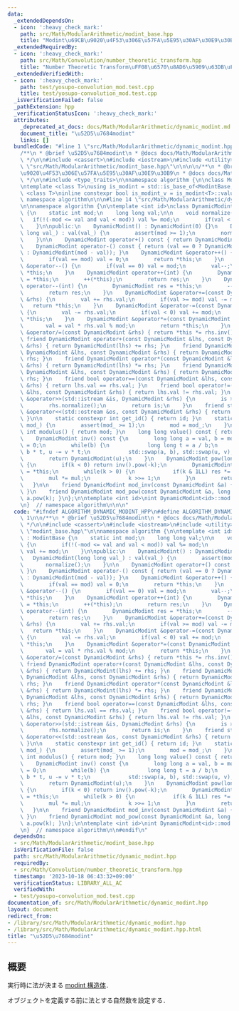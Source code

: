 ```yaml
---
data:
  _extendedDependsOn:
  - icon: ':heavy_check_mark:'
    path: src/Math/ModularArithmetic/modint_base.hpp
    title: "Modint\u69CB\u9020\u4F53\u306E\u57FA\u5E95\u30AF\u30E9\u30B9"
  _extendedRequiredBy:
  - icon: ':heavy_check_mark:'
    path: src/Math/Convolution/number_theoretic_transform.hpp
    title: "Number Theoretic Transform\uFF08\u6570\u8AD6\u5909\u63DB\uFF09"
  _extendedVerifiedWith:
  - icon: ':heavy_check_mark:'
    path: test/yosupo-convolution_mod.test.cpp
    title: test/yosupo-convolution_mod.test.cpp
  _isVerificationFailed: false
  _pathExtension: hpp
  _verificationStatusIcon: ':heavy_check_mark:'
  attributes:
    _deprecated_at_docs: docs/Math/ModularArithmetic/dynamic_modint.md
    document_title: "\u52D5\u7684modint"
    links: []
  bundledCode: "#line 1 \"src/Math/ModularArithmetic/dynamic_modint.hpp\"\n\n\n\n\
    /**\n * @brief \u52D5\u7684modint\n * @docs docs/Math/ModularArithmetic/dynamic_modint.md\n\
    \ */\n\n#include <cassert>\n#include <iostream>\n#include <utility>\n\n#line 1\
    \ \"src/Math/ModularArithmetic/modint_base.hpp\"\n\n\n\n/**\n * @brief Modint\u69CB\
    \u9020\u4F53\u306E\u57FA\u5E95\u30AF\u30E9\u30B9\n * @docs docs/Math/ModularArithmetic/modint_base.md\n\
    \ */\n\n#include <type_traits>\n\nnamespace algorithm {\n\nclass ModintBase {};\n\
    \ntemplate <class T>\nusing is_modint = std::is_base_of<ModintBase, T>;\n\ntemplate\
    \ <class T>\ninline constexpr bool is_modint_v = is_modint<T>::value;\n\n}  //\
    \ namespace algorithm\n\n\n#line 14 \"src/Math/ModularArithmetic/dynamic_modint.hpp\"\
    \n\nnamespace algorithm {\n\ntemplate <int id>\nclass DynamicModint : ModintBase\
    \ {\n    static int mod;\n    long long val;\n\n    void normalize() {\n     \
    \   if(!(-mod <= val and val < mod)) val %= mod;\n        if(val < 0) val += mod;\n\
    \    }\n\npublic:\n    DynamicModint() : DynamicModint(0) {}\n    DynamicModint(long\
    \ long val_) : val(val_) {\n        assert(mod >= 1);\n        normalize();\n\
    \    }\n\n    DynamicModint operator+() const { return DynamicModint(*this); }\n\
    \    DynamicModint operator-() const { return (val == 0 ? DynamicModint(*this)\
    \ : DynamicModint(mod - val)); }\n    DynamicModint &operator++() {\n        val++;\n\
    \        if(val == mod) val = 0;\n        return *this;\n    }\n    DynamicModint\
    \ &operator--() {\n        if(val == 0) val = mod;\n        val--;\n        return\
    \ *this;\n    }\n    DynamicModint operator++(int) {\n        DynamicModint res\
    \ = *this;\n        ++(*this);\n        return res;\n    }\n    DynamicModint\
    \ operator--(int) {\n        DynamicModint res = *this;\n        --(*this);\n\
    \        return res;\n    }\n    DynamicModint &operator+=(const DynamicModint\
    \ &rhs) {\n        val += rhs.val;\n        if(val >= mod) val -= mod;\n     \
    \   return *this;\n    }\n    DynamicModint &operator-=(const DynamicModint &rhs)\
    \ {\n        val -= rhs.val;\n        if(val < 0) val += mod;\n        return\
    \ *this;\n    }\n    DynamicModint &operator*=(const DynamicModint &rhs) {\n \
    \       val = val * rhs.val % mod;\n        return *this;\n    }\n    DynamicModint\
    \ &operator/=(const DynamicModint &rhs) { return *this *= rhs.inv(); }\n\n   \
    \ friend DynamicModint operator+(const DynamicModint &lhs, const DynamicModint\
    \ &rhs) { return DynamicModint(lhs) += rhs; }\n    friend DynamicModint operator-(const\
    \ DynamicModint &lhs, const DynamicModint &rhs) { return DynamicModint(lhs) -=\
    \ rhs; }\n    friend DynamicModint operator*(const DynamicModint &lhs, const DynamicModint\
    \ &rhs) { return DynamicModint(lhs) *= rhs; }\n    friend DynamicModint operator/(const\
    \ DynamicModint &lhs, const DynamicModint &rhs) { return DynamicModint(lhs) /=\
    \ rhs; }\n    friend bool operator==(const DynamicModint &lhs, const DynamicModint\
    \ &rhs) { return lhs.val == rhs.val; }\n    friend bool operator!=(const DynamicModint\
    \ &lhs, const DynamicModint &rhs) { return lhs.val != rhs.val; }\n    friend std::istream\
    \ &operator>>(std::istream &is, DynamicModint &rhs) {\n        is >> rhs.val;\n\
    \        rhs.normalize();\n        return is;\n    }\n    friend std::ostream\
    \ &operator<<(std::ostream &os, const DynamicModint &rhs) { return os << rhs.val;\
    \ }\n\n    static constexpr int get_id() { return id; }\n    static void set_modulus(int\
    \ mod_) {\n        assert(mod_ >= 1);\n        mod = mod_;\n    }\n    static\
    \ int modulus() { return mod; }\n    long long value() const { return val; }\n\
    \    DynamicModint inv() const {\n        long long a = val, b = mod, u = 1, v\
    \ = 0;\n        while(b) {\n            long long t = a / b;\n            a -=\
    \ b * t, u -= v * t;\n            std::swap(a, b), std::swap(u, v);\n        }\n\
    \        return DynamicModint(u);\n    }\n    DynamicModint pow(long long k) const\
    \ {\n        if(k < 0) return inv().pow(-k);\n        DynamicModint res = 1, mul\
    \ = *this;\n        while(k > 0) {\n            if(k & 1LL) res *= mul;\n    \
    \        mul *= mul;\n            k >>= 1;\n        }\n        return res;\n \
    \   }\n\n    friend DynamicModint mod_inv(const DynamicModint &a) { return a.inv();\
    \ }\n    friend DynamicModint mod_pow(const DynamicModint &a, long long k) { return\
    \ a.pow(k); }\n};\n\ntemplate <int id>\nint DynamicModint<id>::mod = 1'000'000'007;\n\
    \n}  // namespace algorithm\n\n\n"
  code: "#ifndef ALGORITHM_DYNAMIC_MODINT_HPP\n#define ALGORITHM_DYNAMIC_MODINT_HPP\
    \ 1\n\n/**\n * @brief \u52D5\u7684modint\n * @docs docs/Math/ModularArithmetic/dynamic_modint.md\n\
    \ */\n\n#include <cassert>\n#include <iostream>\n#include <utility>\n\n#include\
    \ \"modint_base.hpp\"\n\nnamespace algorithm {\n\ntemplate <int id>\nclass DynamicModint\
    \ : ModintBase {\n    static int mod;\n    long long val;\n\n    void normalize()\
    \ {\n        if(!(-mod <= val and val < mod)) val %= mod;\n        if(val < 0)\
    \ val += mod;\n    }\n\npublic:\n    DynamicModint() : DynamicModint(0) {}\n \
    \   DynamicModint(long long val_) : val(val_) {\n        assert(mod >= 1);\n \
    \       normalize();\n    }\n\n    DynamicModint operator+() const { return DynamicModint(*this);\
    \ }\n    DynamicModint operator-() const { return (val == 0 ? DynamicModint(*this)\
    \ : DynamicModint(mod - val)); }\n    DynamicModint &operator++() {\n        val++;\n\
    \        if(val == mod) val = 0;\n        return *this;\n    }\n    DynamicModint\
    \ &operator--() {\n        if(val == 0) val = mod;\n        val--;\n        return\
    \ *this;\n    }\n    DynamicModint operator++(int) {\n        DynamicModint res\
    \ = *this;\n        ++(*this);\n        return res;\n    }\n    DynamicModint\
    \ operator--(int) {\n        DynamicModint res = *this;\n        --(*this);\n\
    \        return res;\n    }\n    DynamicModint &operator+=(const DynamicModint\
    \ &rhs) {\n        val += rhs.val;\n        if(val >= mod) val -= mod;\n     \
    \   return *this;\n    }\n    DynamicModint &operator-=(const DynamicModint &rhs)\
    \ {\n        val -= rhs.val;\n        if(val < 0) val += mod;\n        return\
    \ *this;\n    }\n    DynamicModint &operator*=(const DynamicModint &rhs) {\n \
    \       val = val * rhs.val % mod;\n        return *this;\n    }\n    DynamicModint\
    \ &operator/=(const DynamicModint &rhs) { return *this *= rhs.inv(); }\n\n   \
    \ friend DynamicModint operator+(const DynamicModint &lhs, const DynamicModint\
    \ &rhs) { return DynamicModint(lhs) += rhs; }\n    friend DynamicModint operator-(const\
    \ DynamicModint &lhs, const DynamicModint &rhs) { return DynamicModint(lhs) -=\
    \ rhs; }\n    friend DynamicModint operator*(const DynamicModint &lhs, const DynamicModint\
    \ &rhs) { return DynamicModint(lhs) *= rhs; }\n    friend DynamicModint operator/(const\
    \ DynamicModint &lhs, const DynamicModint &rhs) { return DynamicModint(lhs) /=\
    \ rhs; }\n    friend bool operator==(const DynamicModint &lhs, const DynamicModint\
    \ &rhs) { return lhs.val == rhs.val; }\n    friend bool operator!=(const DynamicModint\
    \ &lhs, const DynamicModint &rhs) { return lhs.val != rhs.val; }\n    friend std::istream\
    \ &operator>>(std::istream &is, DynamicModint &rhs) {\n        is >> rhs.val;\n\
    \        rhs.normalize();\n        return is;\n    }\n    friend std::ostream\
    \ &operator<<(std::ostream &os, const DynamicModint &rhs) { return os << rhs.val;\
    \ }\n\n    static constexpr int get_id() { return id; }\n    static void set_modulus(int\
    \ mod_) {\n        assert(mod_ >= 1);\n        mod = mod_;\n    }\n    static\
    \ int modulus() { return mod; }\n    long long value() const { return val; }\n\
    \    DynamicModint inv() const {\n        long long a = val, b = mod, u = 1, v\
    \ = 0;\n        while(b) {\n            long long t = a / b;\n            a -=\
    \ b * t, u -= v * t;\n            std::swap(a, b), std::swap(u, v);\n        }\n\
    \        return DynamicModint(u);\n    }\n    DynamicModint pow(long long k) const\
    \ {\n        if(k < 0) return inv().pow(-k);\n        DynamicModint res = 1, mul\
    \ = *this;\n        while(k > 0) {\n            if(k & 1LL) res *= mul;\n    \
    \        mul *= mul;\n            k >>= 1;\n        }\n        return res;\n \
    \   }\n\n    friend DynamicModint mod_inv(const DynamicModint &a) { return a.inv();\
    \ }\n    friend DynamicModint mod_pow(const DynamicModint &a, long long k) { return\
    \ a.pow(k); }\n};\n\ntemplate <int id>\nint DynamicModint<id>::mod = 1'000'000'007;\n\
    \n}  // namespace algorithm\n\n#endif\n"
  dependsOn:
  - src/Math/ModularArithmetic/modint_base.hpp
  isVerificationFile: false
  path: src/Math/ModularArithmetic/dynamic_modint.hpp
  requiredBy:
  - src/Math/Convolution/number_theoretic_transform.hpp
  timestamp: '2023-10-18 06:43:32+09:00'
  verificationStatus: LIBRARY_ALL_AC
  verifiedWith:
  - test/yosupo-convolution_mod.test.cpp
documentation_of: src/Math/ModularArithmetic/dynamic_modint.hpp
layout: document
redirect_from:
- /library/src/Math/ModularArithmetic/dynamic_modint.hpp
- /library/src/Math/ModularArithmetic/dynamic_modint.hpp.html
title: "\u52D5\u7684modint"
---
```

## 概要

実行時に法が決まる [modint 構造体](https://today2098.github.io/algorithm/src/Math/ModularArithmetic/modint.hpp)．

オブジェクトを定義する前に法とする自然数を設定する．
